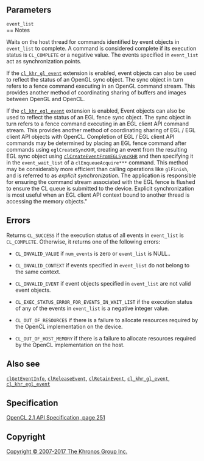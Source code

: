 Parameters
----------

`event_list`  
== Notes

Waits on the host thread for commands identified by event objects in
`event_list` to complete. A command is considered complete if its
execution status is `CL_COMPLETE` or a negative value. The events
specified in `event_list` act as synchronization points.

If the [`cl_khr_gl_event`](cl_khr_gl_event.html) extension is enabled,
event objects can also be used to reflect the status of an OpenGL sync
object. The sync object in turn refers to a fence command executing in
an OpenGL command stream. This provides another method of coordinating
sharing of buffers and images between OpenGL and OpenCL.

If the [`cl_khr_egl_event`](cl_khr_egl_event.html) extension is enabled,
Event objects can also be used to reflect the status of an EGL fence
sync object. The sync object in turn refers to a fence command executing
in an EGL client API command stream. This provides another method of
coordinating sharing of EGL / EGL client API objects with OpenCL.
Completion of EGL / EGL client API commands may be determined by placing
an EGL fence command after commands using `eglCreateSyncKHR`, creating
an event from the resulting EGL sync object using
[`clCreateEventFromEGLSyncKHR`](clCreateEventFromEGLSyncKHR.html) and
then specifying it in the `event_wait_list` of a `clEnqueueAcquire***`
command. This method may be considerably more efficient than calling
operations like `glFinish`, and is referred to as *explicit
synchronization*. The application is responsible for ensuring the
command stream associated with the EGL fence is flushed to ensure the CL
queue is submitted to the device. Explicit synchronization is most
useful when an EGL client API context bound to another thread is
accessing the memory objects."

Errors
------

Returns `CL_SUCCESS` if the execution status of all events in
`event_list` is `CL_COMPLETE`. Otherwise, it returns one of the
following errors:

-   `CL_INVALID_VALUE` if `num_events` is zero or `event_list` is NULL..

-   `CL_INVALID_CONTEXT` if events specified in `event_list` do not
    belong to the same context.

-   `CL_INVALID_EVENT` if event objects specified in `event_list` are
    not valid event objects.

-   `CL_EXEC_STATUS_ERROR_FOR_EVENTS_IN_WAIT_LIST` if the execution
    status of any of the events in `event_list` is a negative integer
    value.

-   `CL_OUT_OF_RESOURCES` if there is a failure to allocate resources
    required by the OpenCL implementation on the device.

-   `CL_OUT_OF_HOST_MEMORY` if there is a failure to allocate resources
    required by the OpenCL implementation on the host.

Also see
--------

[`clGetEventInfo`](clGetEventInfo.html),
[`clReleaseEvent`](clReleaseEvent.html),
[`clRetainEvent`](clRetainEvent.html),
[`cl_khr_gl_event`](cl_khr_gl_event.html),
[`cl_khr_egl_event`](cl_khr_egl_event.html)

Specification
-------------

[OpenCL 2.1 API Specification, page
251](https://www.khronos.org/registry/cl/specs/opencl-2.1.pdf#page=251)

Copyright
---------

[Copyright © 2007-2017 The Khronos Group Inc.](copyright.html)
